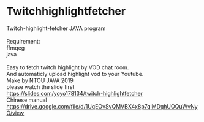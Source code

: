 # Twitchhighlightfetcher
Twitch-highlight-fetcher
JAVA program
<br /> 
<br /> 
Requirement:<br /> 
ffmqeg 
<br /> 
java 
<br /> 
<br /> 
Easy to fetch twitch highlight by VOD chat room.
<br /> 
And automaticly upload highlight vod to your Youtube.
<br /> 
Make by NTOU JAVA 2019
<br /> 
please watch the slide first
<br /> 
https://slides.com/yoyo178134/twitch-highlightfetcher
<br /> 
Chinese manual 
<br /> 
https://drive.google.com/file/d/1UqEOvSvQMVBX4x8p7qlMDqhUOQuWvNyO/view
